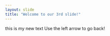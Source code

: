 ```yaml
---
layout: slide
title: "Welcome to our 3rd slide!"
---
```

this is my new text
Use the left arrow to go back!
